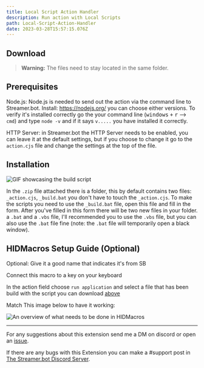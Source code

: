 ```yaml
---
title: Local Script Action Handler
description: Run action with Local Scripts
path: Local-Script-Action-Handler
date: 2023-03-28T15:57:15.076Z
---
```

## Download
<blockquote class="is-warning"><b>Warning:</b> The files need to stay located in the same folder.</blockquote>

<i-button-grid><i-button-grid-item data-name=".Zip File Download" data-description="Click to Download" data-icon="mdi:folder-zip" data-link="/Extensions/Local-Script-Action-Handler/bat-file-actions-handler.zip"></i-button-grid-item></i-button-grid>

## Prerequisites
Node.js: Node.js is needed to send out the action via the command line to Streamer.bot. Install: https://nodejs.org/ you can choose either versions. To verify it's installed correctly go the your command line (<kbd>windows</kbd> <kbd>+</kbd> <kbd>r</kbd> --> `cmd`) and type `node -v` and if it says `v.....` you have installed it correctly.

HTTP Server: in Streamer.bot the HTTP Server needs to be enabled, you can leave it at the default settings, but if you choose to change it go to the `action.cjs` file and change the settings at the top of the file.

## Installation
![GIF showcasing the build script](/Extensions/Local-Script-Action-Handler/overview.gif)

In the `.zip` file attached there is a folder, this by default contains two files: `_action.cjs`, `_build.bat` you don't have to touch the `_action.cjs`. To make the scripts you need to use the `_build.bat` file, open this file and fill in the form. After you've filled in this form there will be two new files in your folder. a `.bat` and a `.vbs` file, I'll recommended you to use the `.vbs` file, but you can also use the `.bat` file fine (note: the `.bat` file will temporarily open a black window).

## HIDMacros Setup Guide (Optional)
Optional: Give it a good name that indicates it's from SB

Connect this macro to a key on your keyboard

In the action field choose `run application` and select a file that has been build with the script you can download [above](#download)

Match This image below to have it working:

![An overview of what needs to be done in HIDMacros](/Extensions/Local-Script-Action-Handler/HIDMacros-Overview.png)

---

For any suggestions about this extension send me a DM on discord or open an [issue](/Links/Issues).

If there are any bugs with this Extension you can make a #support post in [The Streamer.bot Discord Server](https://discord.streamer.bot).
